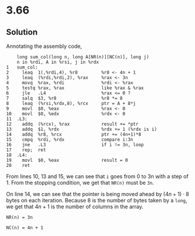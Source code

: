 # 3.66

## Solution

Annotating the assembly code,

```
	long sum_col(long n, long A[NR(n)][NC(n)], long j)
	n in %rdi, A in %rsi, j in %rdx
1	sum_col:
2	  leaq	1(,%rdi,4), %r8			%r8 <- 4n + 1
3	  leaq	(%rdi,%rdi,2), %rax		%rax <- 3n
4	  movq	%rax, %rdi				%rdi <- %rax
5	  testq	%rax, %rax				like %rax & %rax
6	  jle	.L4						%rax <= 0 ?
7	  salq	$3, %r8					%r8 *= 8
8	  leaq	(%rsi,%rdx,8), %rcx		ptr = A + 8*j
9	  movl	$0, %eax				%rax <- 0
10	  movl	$0, %edx				%rdx <- 0
11	.L3:
12	  addq	(%rcx), %rax			result += *ptr
13	  addq	$1, %rdx				%rdx += 1 (%rdx is i)
14	  addq	%r8, %rcx				ptr += (4n+1)*8
15	  cmpq	%rdi, %rdx				compare i:3n
16	  jne	.L3						if i != 3n, loop
17	  rep;	ret
18	.L4:
19	  movl	$0, %eax				result = 0
20	  ret
```

From lines 10, 13 and 15, we can see that `i` goes from
0 to 3n with a step of 1. From the stopping condition, we
get that `NR(n)` must be `3n`.

On line 14, we can see that the pointer is being
moved ahead by $(4n+1) \cdot 8$ bytes on each iteration.
Because 8 is the number of bytes taken by a `long`,
we get that $4n+1$ is the number of columns in the array.

`NR(n) = 3n`

`NC(n) = 4n + 1`
